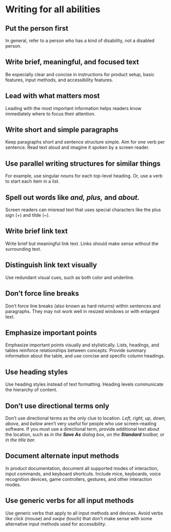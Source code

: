 # Writing for all abilities

## Put the person first

In general, refer to a person who has a kind of disability, not a disabled person.

## Write brief, meaningful, and focused text

Be especially clear and concise in instructions for product setup, basic features, input methods, and accessibility features.

## Lead with what matters most

Leading with the most important information helps readers know immediately where to focus their attention.

## Write short and simple paragraphs

Keep paragraphs short and sentence structure simple. Aim for one verb per sentence. Read text aloud and imagine it spoken by a screen reader.

## Use parallel writing structures for similar things

For example, use singular nouns for each top-level heading. Or, use a verb to start each item in a list.

## Spell out words like *and, plus,* and *about.*

Screen readers can misread text that uses special characters like the plus sign (+) and tilde (~).

## Write brief link text

Write brief but meaningful link text. Links should make sense without the surrounding text.

## Distinguish link text visually

Use redundant visual cues, such as both color and underline.

## Don’t force line breaks

Don’t force line breaks (also known as hard returns) within sentences and paragraphs. They may not work well in resized windows or with enlarged text.

## Emphasize important points

Emphasize important points visually and stylistically. Lists, headings, and tables reinforce relationships between concepts. Provide summary information about the table, and use concise and specific column headings.

## Use heading styles

Use heading styles instead of text formatting. Heading levels communicate the hierarchy of content.

## Don’t use directional terms only

Don’t use directional terms as the only clue to location. *Left, right, up, down, above,* and *below* aren’t very useful for people who use screen-reading software. If you must use a directional term, provide additional text about the location, such as *in the* ***Save As*** *dialog box, on the* ***Standard*** *toolbar,* or *in the title bar.*

## Document alternate input methods

In product documentation, document all supported modes of interaction, input commands, and keyboard shortcuts. Include mice, keyboards, voice recognition devices, game controllers, gestures, and other interaction modes.

## Use generic verbs for all input methods

Use generic verbs that apply to all input methods and devices. Avoid verbs like *click* (mouse) and *swipe* (touch) that don't make sense with some alternative input methods used for accessibility.
